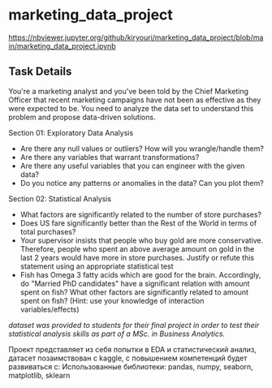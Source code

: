 # marketing_data_project
https://nbviewer.jupyter.org/github/kiryouri/marketing_data_project/blob/main/marketing_data_project.ipynb

<h2>Task Details</h2>
<p>You're a marketing analyst and you've been told by the Chief Marketing Officer that recent marketing campaigns have not been as effective as they were expected to be. You need to analyze the data set to understand this problem and propose data-driven solutions.<p>


Section 01: Exploratory Data Analysis
<ul>
<li>Are there any null values or outliers? How will you wrangle/handle them?</li>
<li>Are there any variables that warrant transformations?</li>
<li>Are there any useful variables that you can engineer with the given data?</li>
<li>Do you notice any patterns or anomalies in the data? Can you plot them?</li>
</ul>

Section 02: Statistical Analysis
<ul>
<li>What factors are significantly related to the number of store purchases?</li>
<li>Does US fare significantly better than the Rest of the World in terms of total purchases?</li>
<li>Your supervisor insists that people who buy gold are more conservative. Therefore, people who spent an above average amount on gold in the last 2 years would have more in store purchases. Justify or refute this statement using an appropriate statistical test</li>
<li>Fish has Omega 3 fatty acids which are good for the brain. Accordingly, do "Married PhD candidates" have a significant relation with amount spent on fish? What other factors are significantly related to amount spent on fish? (Hint: use your knowledge of interaction variables/effects)</li>
</ul>

*dataset was provided to students for their final project in order to test their statistical analysis skills as part of a MSc. in Business Analytics.*

Проект представляет из себя попытки в EDA и статистический анализ, датасет позаимствован с kaggle, с повышением компетенций будет развиваться c:
Использованные библиотеки: pandas, numpy, seaborn, matplotlib, sklearn
